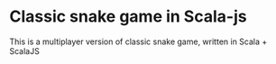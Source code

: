 # Classic snake game in Scala-js

This is a multiplayer version of classic snake game, written in Scala + ScalaJS


